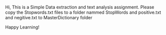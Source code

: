 Hi, This is a Simple Data extraction and text analysis assignment.
Please copy the Stopwords.txt files to a folder nammed StopWords and positive.txt and negitive.txt to MasterDictionary folder

Happy Learning!
